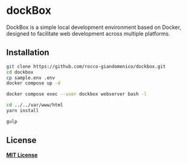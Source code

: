 # dockBox
DockBox is a simple local development environment based on Docker, designed to facilitate web development across multiple platforms.

<!-- ----------------------------------------------------------------------- -->

## Installation
```bash
git clone https://github.com/rocco-giandomenico/dockbox.git
cd dockbox
cp sample.env .env
docker compose up -d
```

```bash
docker compose exec --user dockbox webserver bash -l

cd ../../var/www/html
yarn install

gulp
```

<!-- ----------------------------------------------------------------------- -->

## License

**[MIT License](LICENSE)**
